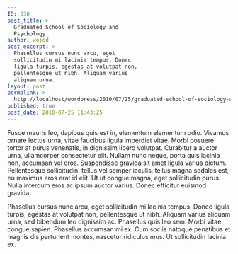 ```yaml
---
ID: 330
post_title: >
  Graduated School of Sociology and
  Psychology
author: wojod
post_excerpt: >
  Phasellus cursus nunc arcu, eget
  sollicitudin mi lacinia tempus. Donec
  ligula turpis, egestas at volutpat non,
  pellentesque ut nibh. Aliquam varius
  aliquam urna.
layout: post
permalink: >
  http://localhost/wordpress/2010/07/25/graduated-school-of-sociology-and-psychology/
published: true
post_date: 2010-07-25 11:43:25
---
```

Fusce mauris leo, dapibus quis est in, elementum elementum odio. Vivamus ornare lectus urna, vitae faucibus ligula imperdiet vitae. Morbi posuere tortor at purus venenatis, in dignissim libero volutpat. Curabitur a auctor urna, ullamcorper consectetur elit. Nullam nunc neque, porta quis lacinia non, accumsan vel eros. Suspendisse gravida sit amet ligula varius dictum. Pellentesque sollicitudin, tellus vel semper iaculis, tellus magna sodales est, eu maximus eros erat id elit. Ut ut congue magna, eget sollicitudin purus. Nulla interdum eros ac ipsum auctor varius. Donec efficitur euismod gravida.

Phasellus cursus nunc arcu, eget sollicitudin mi lacinia tempus. Donec ligula turpis, egestas at volutpat non, pellentesque ut nibh. Aliquam varius aliquam urna, sed bibendum leo dignissim ac. Phasellus quis leo sem. Morbi vitae congue sapien. Phasellus accumsan mi ex. Cum sociis natoque penatibus et magnis dis parturient montes, nascetur ridiculus mus. Ut sollicitudin lacinia ex.
